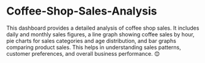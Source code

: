 # Coffee-Shop-Sales-Analysis
This dashboard provides a detailed analysis of coffee shop sales. It includes daily and monthly sales figures, a line graph showing coffee sales by hour, pie charts for sales categories and age distribution, and bar graphs comparing product sales. This helps in understanding sales patterns, customer preferences, and overall business performance. 😊
